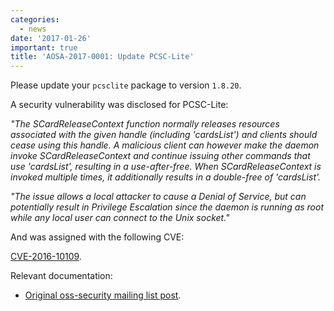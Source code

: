 ```yaml
---
categories:
  - news
date: '2017-01-26'
important: true
title: 'AOSA-2017-0001: Update PCSC-Lite'
---
```



Please update your `pcsclite` package to version `1.8.20`.

A security vulnerability was disclosed for PCSC-Lite:

*"The SCardReleaseContext function normally releases resources associated with the
given handle (including 'cardsList') and clients should cease using this handle.
A malicious client can however make the daemon invoke SCardReleaseContext and
continue issuing other commands that use 'cardsList', resulting in a
use-after-free.  When SCardReleaseContext is invoked multiple times, it
additionally results in a double-free of 'cardsList'.*

*"The issue allows a local attacker to cause a Denial of Service, but can
potentially result in Privilege Escalation since the daemon is running as root
while any local user can connect to the Unix socket."*

And was assigned with the following CVE:

[CVE-2016-10109](https://cve.mitre.org/cgi-bin/cvename.cgi?name=CVE-2016-10109).

Relevant documentation:

- [Original oss-security mailing list post](http://seclists.org/oss-sec/2017/q1/18).
